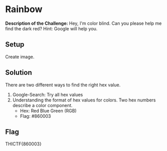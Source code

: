 # Rainbow

**Description of the Challenge:**
Hey, I'm color blind. Can you please help me find the dark red?
Hint: Google will help you.

## Setup
Create  image.

## Solution
There are two different ways to find the right hex value.
1. Google-Search: Try all hex values 
2. Understanding the format of hex values for colors. Two hex numbers describe a color component.
	* Hex: Red Blue	Green (RGB)
	*  Flag: #860003

## Flag
THICTF{860003}
